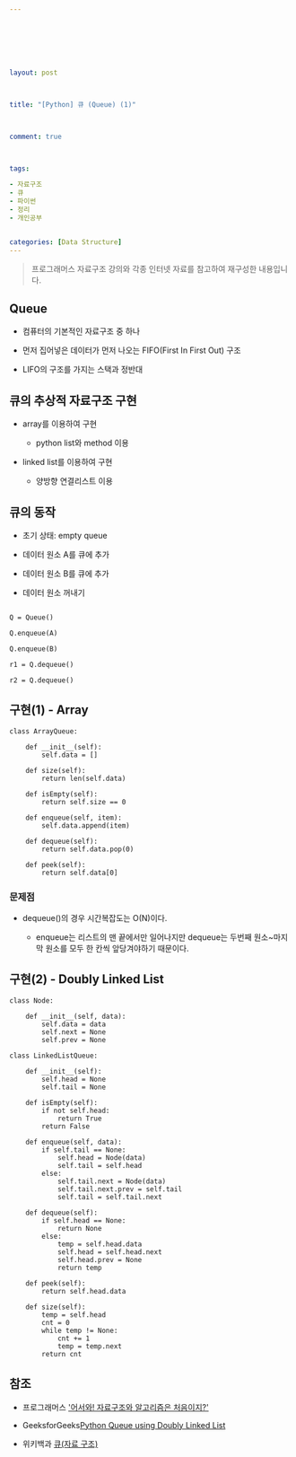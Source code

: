 ```yaml
---







layout: post



title: "[Python] 큐 (Queue) (1)"



comment: true



tags:

- 자료구조
- 큐
- 파이썬
- 정리
- 개인공부


categories: [Data Structure]
---
```


> 프로그래머스 자료구조 강의와 각종 인터넷 자료를 참고하여 재구성한 내용입니다.



## Queue

- 컴퓨터의 기본적인 자료구조 중 하나

- 먼저 집어넣은 데이터가 먼저 나오는 FIFO(First In First Out) 구조

- LIFO의 구조를 가지는 스택과 정반대



## 큐의 추상적 자료구조 구현

- array를 이용하여 구현

	- python list와 method 이용

- linked list를 이용하여 구현

	- 양방향 연결리스트 이용



## 큐의 동작

- 초기 상태: empty queue

- 데이터 원소 A를 큐에 추가

- 데이터 원소 B를 큐에 추가

- 데이터 원소 꺼내기

```

Q = Queue()

Q.enqueue(A)

Q.enqueue(B)

r1 = Q.dequeue()

r2 = Q.dequeue()

```



## 구현(1) - Array

```
class ArrayQueue:

	def __init__(self):
    	self.data = []

	def size(self):
    	return len(self.data)

    def isEmpty(self):
    	return self.size == 0

    def enqueue(self, item):
		self.data.append(item)

    def dequeue(self):
    	return self.data.pop(0)

    def peek(self):
    	return self.data[0]
```

### 문제점

- dequeue()의 경우 시간복잡도는 O(N)이다.

	- enqueue는 리스트의 맨 끝에서만 일어나지만 dequeue는 두번째 원소~마지막 원소를 모두 한 칸씩 앞당겨야하기 때문이다.



## 구현(2) - Doubly Linked List

```
class Node:

	def __init__(self, data):
    	self.data = data
        self.next = None
        self.prev = None

class LinkedListQueue:

	def __init__(self):
    	self.head = None
        self.tail = None

	def isEmpty(self):
    	if not self.head:
        	return True
        return False

    def enqueue(self, data):
    	if self.tail == None:
        	self.head = Node(data)
            self.tail = self.head
        else:
        	self.tail.next = Node(data)
            self.tail.next.prev = self.tail
            self.tail = self.tail.next

    def dequeue(self):
    	if self.head == None:
        	return None
        else:
        	temp = self.head.data
            self.head = self.head.next
            self.head.prev = None
            return temp

    def peek(self):
    	return self.head.data

    def size(self):
    	temp = self.head
        cnt = 0
        while temp != None:
        	cnt += 1
            temp = temp.next
        return cnt
```



## 참조

- 프로그래머스 ['어서와! 자료구조와 알고리즘은 처음이지?'](https://programmers.co.kr/learn/courses/57)

- GeeksforGeeks[Python Queue using Doubly Linked List](https://www.geeksforgeeks.org/python-queue-using-doubly-linked-list/)

- 위키백과 [큐(자료 구조)](https://ko.wikipedia.org/wiki/%ED%81%90_(%EC%9E%90%EB%A3%8C_%EA%B5%AC%EC%A1%B0))

